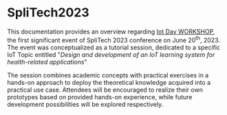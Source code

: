 # SpliTech2023

This documentation provides an overview regarding [Iot Day WORKSHOP](https://iotday.splitech.org/), the first significant event of SpliTech 2023 conference on June 20<sup>th</sup>, 2023. The event was conceptualized as
a tutorial session, dedicated to a specific IoT Topic entitled "_Design and development of an IoT learning system for health-related applications_"

The session combines academic concepts with practical exercises in a hands-on approach to deploy the theoretical knowledge acquired into a practical use case. Attendees will be encouraged to realize their own prototypes based on provided hands-on experience, while future development possibilities will be explored respectively. 
